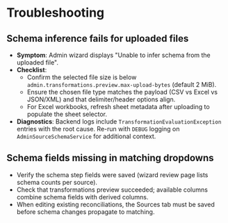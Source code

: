 # Troubleshooting

## Schema inference fails for uploaded files
- **Symptom**: Admin wizard displays "Unable to infer schema from the uploaded file".
- **Checklist**:
  - Confirm the selected file size is below `admin.transformations.preview.max-upload-bytes` (default 2 MiB).
  - Ensure the chosen file type matches the payload (CSV vs Excel vs JSON/XML) and that delimiter/header options align.
  - For Excel workbooks, refresh sheet metadata after uploading to populate the sheet selector.
- **Diagnostics**: Backend logs include `TransformationEvaluationException` entries with the root cause. Re-run with
  `DEBUG` logging on `AdminSourceSchemaService` for additional context.

## Schema fields missing in matching dropdowns
- Verify the schema step fields were saved (wizard review page lists schema counts per source).
- Check that transformations preview succeeded; available columns combine schema fields with derived columns.
- When editing existing reconciliations, the Sources tab must be saved before schema changes propagate to matching.
